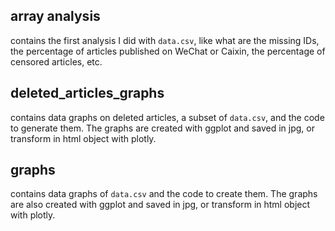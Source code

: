 ## array analysis
contains the first analysis I did with `data.csv`, like what are the missing IDs, the percentage of articles published on WeChat or Caixin, the percentage of censored articles, etc.

## deleted_articles_graphs
contains data graphs on deleted articles, a subset of `data.csv`, and the code to generate them. The graphs are created with ggplot and saved in jpg, or transform in html object with plotly.

## graphs
contains data graphs of `data.csv` and the code to create them. The graphs are also created with ggplot and saved in jpg, or transform in html object with plotly.
